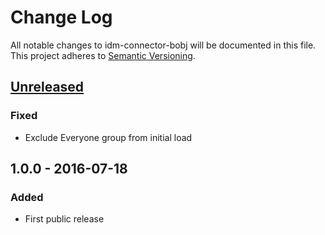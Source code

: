 # Change Log
All notable changes to idm-connector-bobj will be documented in this file.
This project adheres to [Semantic Versioning](http://semver.org/).

## [Unreleased]
### Fixed
- Exclude Everyone group from initial load

## 1.0.0 - 2016-07-18
### Added
- First public release

[Unreleased]: ../../compare/1.0.0...HEAD
